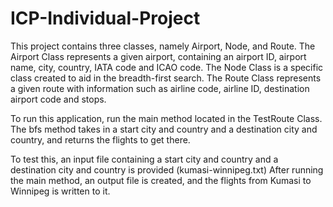 # ICP-Individual-Project
This project contains three classes, namely Airport, Node, and Route.
The Airport Class represents a given airport, containing an airport ID, airport name, city, country, IATA code and ICAO code.
The Node Class is a specific class created to aid in the breadth-first search.
The Route Class represents a given route with information such as airline code, airline ID, destination airport code and stops.

To run this application, run the main method located in the TestRoute Class.
The bfs method takes in a start city and country and a destination city and country, and returns the flights to get there.

To test this, an input file containing a start city and country and a destination city and country is provided (kumasi-winnipeg.txt)
After running the main method, an output file is created, and the flights from Kumasi to Winnipeg is written to it.
